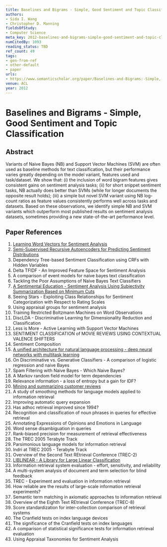 ```yaml
---
title: Baselines and Bigrams - Simple, Good Sentiment and Topic Classification
authors:
- Sida I. Wang
- Christopher D. Manning
fieldsOfStudy:
- Computer Science
meta_key: 2012-baselines-and-bigrams-simple-good-sentiment-and-topic-classification
numCitedBy: 1093
reading_status: TBD
ref_count: 49
tags:
- gen-from-ref
- other-default
- paper
urls:
- https://www.semanticscholar.org/paper/Baselines-and-Bigrams:-Simple,-Good-Sentiment-and-Wang-Manning/dc0975ae518a5b30e60fde23a41c74bafd7c6f8c?sort=total-citations
venue: ACL
year: 2012
---
```


# Baselines and Bigrams - Simple, Good Sentiment and Topic Classification

## Abstract

Variants of Naive Bayes (NB) and Support Vector Machines (SVM) are often used as baseline methods for text classification, but their performance varies greatly depending on the model variant, features used and task/dataset. We show that: (i) the inclusion of word bigram features gives consistent gains on sentiment analysis tasks; (ii) for short snippet sentiment tasks, NB actually does better than SVMs (while for longer documents the opposite result holds); (iii) a simple but novel SVM variant using NB log-count ratios as feature values consistently performs well across tasks and datasets. Based on these observations, we identify simple NB and SVM variants which outperform most published results on sentiment analysis datasets, sometimes providing a new state-of-the-art performance level.

## Paper References

1. [Learning Word Vectors for Sentiment Analysis](2011-learning-word-vectors-for-sentiment-analysis)
2. [Semi-Supervised Recursive Autoencoders for Predicting Sentiment Distributions](2011-semi-supervised-recursive-autoencoders-for-predicting-sentiment-distributions)
3. Dependency Tree-based Sentiment Classification using CRFs with Hidden Variables
4. Delta TFIDF - An Improved Feature Space for Sentiment Analysis
5. A comparison of event models for naive bayes text classification
6. Tackling the Poor Assumptions of Naive Bayes Text Classifiers
7. [A Sentimental Education - Sentiment Analysis Using Subjectivity Summarization Based on Minimum Cuts](2004-a-sentimental-education-sentiment-analysis-using-subjectivity-summarization-based-on-minimum-cuts)
8. Seeing Stars - Exploiting Class Relationships for Sentiment Categorization with Respect to Rating Scales
9. Using appraisal groups for sentiment analysis
10. Training Restricted Boltzmann Machines on Word Observations
11. DiscLDA - Discriminative Learning for Dimensionality Reduction and Classification
12. Less is More - Active Learning with Support Vector Machines
13. SENTIMENT CLASSIFICATION of MOVIE REVIEWS USING CONTEXTUAL VALENCE SHIFTERS
14. Sentiment Composition
15. [A unified architecture for natural language processing - deep neural networks with multitask learning](2008-a-unified-architecture-for-natural-language-processing-deep-neural-networks-with-multitask-learning)
16. On Discriminative vs. Generative Classifiers - A comparison of logistic regression and naive Bayes
17. Spam Filtering with Naive Bayes - Which Naive Bayes?
18. A Markov random field model for term dependencies
19. Relevance information - a loss of entropy but a gain for IDF?
20. [Mining and summarizing customer reviews](2004-mining-and-summarizing-customer-reviews)
21. A study of smoothing methods for language models applied to information retrieval
22. Improving automatic query expansion
23. Has adhoc retrieval improved since 1994?
24. Recognition and classification of noun phrases in queries for effective retrieval
25. Annotating Expressions of Opinions and Emotions in Language
26. Word sense disambiguation in queries
27. Rank-biased precision for measurement of retrieval effectiveness
28. The TREC 2005 Terabyte Track
29. Parsimonious language models for information retrieval
30. Indri at TREC 2005 - Terabyte Track
31. Overview of the Second Text REtrieval Conference (TREC-2)
32. [LIBLINEAR - A Library for Large Linear Classification](2008-liblinear-a-library-for-large-linear-classification)
33. Information retrieval system evaluation - effort, sensitivity, and reliability
34. A multi-system analysis of document and term selection for blind feedback
35. TREC - Experiment and evaluation in information retrieval
36. How reliable are the results of large-scale information retrieval experiments?
37. Semantic term matching in axiomatic approaches to information retrieval
38. Overview of the Eighth Text REtrieval Conference (TREC-8)
39. Score standardization for inter-collection comparison of retrieval systems
40. The Cranfield tests on index language devices
41. The significance of the Cranfield tests on index languages
42. A comparison of statistical significance tests for information retrieval evaluation
43. Using Appraisal Taxonomies for Sentiment Analysis
